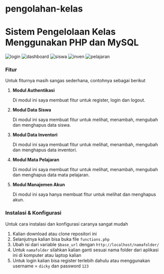 # pengolahan-kelas
# Sistem Pengelolaan Kelas Menggunakan PHP dan MySQL
![login](https://user-images.githubusercontent.com/89238386/184525070-37215c1c-d642-4bcf-9c80-79fa72587726.jpg)
![dashboard](https://user-images.githubusercontent.com/89238386/184525067-e88be02d-f185-44e7-b181-c49ab4c1d6dd.jpg)
![siswa](https://user-images.githubusercontent.com/89238386/184525073-96b59836-fc70-45ac-9ed4-5488b776d681.jpg)
![inven](https://user-images.githubusercontent.com/89238386/184525069-ce6b0c44-77c5-4830-b706-178b225b696c.jpg)
![pelajaran](https://user-images.githubusercontent.com/89238386/184525071-12684f90-c7b7-4afc-96fc-8b6f6734f52e.jpg)


### Fitur
Untuk fiturnya masih sangas sederhana, contohnya sebagai berikut
1. **Modul Authentikasi**
   
   Di modul ini saya membuat fitur untuk register, login dan logout.
   
2. **Modul Data Siswa**
   
   Di modul ini saya membuat fitur untuk melihat, menambah, mengubah dan menghapus data siswa.
   
3. **Modul Data Inventori**

   Di modul ini saya membuat fitur untuk melihat, menambah, mengubah dan menghapus data inventori.
   
4. **Modul Mata Pelajaran**

   Di modul ini saya membuat fitur untuk melihat, menambah, mengubah dan menghapus data mata pelajaran.

5. **Modul Manajemen Akun**

   Di modul ini saya hanya membuat fitur untuk melihat dan menghapus akun.

### Instalasi & Konfigurasi

Untuk cara instalasi dan konfigurasi caranya sangat mudah

1. Kalian download atau clone repositori ini
2. Selanjutnya kalian bisa buka file `functions.php` 
3. Ubah isi dari variable `$base_url` dengan `http://localhost/namafolder/`
4. Untuk `namafolder` silahkan kalian ganti sesuai nama folder dari aplikasi ini di komputer atau laptop kalian
5. Untuk login kalian bisa register terlebih dahulu atau menggunakan username = `dicky` dan password `123`

